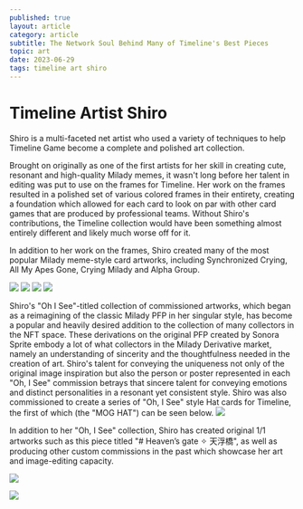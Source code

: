 ```yaml
---
published: true
layout: article
category: article
subtitle: The Network Soul Behind Many of Timeline's Best Pieces
topic: art
date: 2023-06-29
tags: timeline art shiro
---
```


# Timeline Artist Shiro

Shiro is a multi-faceted net artist who used a variety of techniques to help Timeline Game become a complete and polished art collection.

Brought on originally as one of the first artists for her skill in creating cute, resonant and high-quality Milady memes, it wasn't long before her talent in editing was put to use on the frames for Timeline. Her work on the frames resulted in a polished set of various colored frames in their entirety, creating a foundation which allowed for each card to look on par with other card games that are produced by professional teams. 
Without Shiro's contributions, the Timeline collection would have been something almost entirely different and likely much worse off for it.

In addition to her work on the frames, Shiro created many of the most popular Milady meme-style card artworks, including Synchronized Crying, All My Apes Gone, Crying Milady and Alpha Group.

![](https://dl.openseauserdata.com/cache/originImage/files/295b2862f78183929441a9e562e0fcc4.png)
![](https://dl.openseauserdata.com/cache/originImage/files/564e701b6b9167e395e9609e28535393.png)
![](https://dl.openseauserdata.com/cache/originImage/files/95cda31ebe51d1b8daf345d859f89bc2.png)
![](https://dl.openseauserdata.com/cache/originImage/files/9080cc4b2a84b44f33708aa2f7a88f67.png)

Shiro's "Oh I See"-titled collection of commissioned artworks, which began as a reimagining of the classic Milady PFP in her singular style, has become a popular and heavily desired addition to the collection of many collectors in the NFT space. 
These derivations on the original PFP created by Sonora Sprite embody a lot of what collectors in the Milady Derivative market, namely an understanding of sincerity and the thoughtfulness needed in the creation of art.
Shiro's talent for conveying the uniqueness not only of the original image inspiration but also the person or poster represented in each "Oh, I See" commission betrays that sincere talent for conveying emotions and distinct personalities in a resonant yet consistent style. 
Shiro was also commissioned to create a series of "Oh, I See" style Hat cards for Timeline, the first of which (the "MOG HAT") can be seen below.
![](https://dl.openseauserdata.com/cache/originImage/files/6a6ed730db6b5a013700d3b73d0577b5.png)

In addition to her "Oh, I See" collection, Shiro has created original 1/1 artworks such as this piece titled "# Heaven’s gate ✧ 天浮橋", as well as producing other custom commissions in the past which showcase her art and image-editing capacity.

![](https://dl.openseauserdata.com/cache/originImage/files/6a6ed730db6b5a013700d3b73d0577b5.png)

![](https://dl.openseauserdata.com/cache/originImage/files/efc2d4c5d6da83170d0462ba20724855.png)